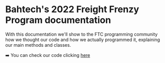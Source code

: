 # Bahtech's 2022 Freight Frenzy Program documentation

With this documentation we'll show to the FTC programming community how we thought our code and how we actually programmed it, explaining our main methods and classes.


➡️ You can check our code clicking [here](https://github.com/BahTech47/Freight-Frenzy/tree/main/TeamCode/src/main/java/org/firstinspires/ftc/teamcode)	
